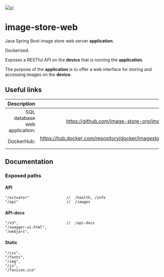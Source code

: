 [![ci](https://github.com/vartdalen/image-store-web/workflows/ci/badge.svg)](https://github.com/vartdalen/image-store-web/actions?workflow=ci)

# image-store-web
Java Spring Boot image store web server **application**.

Dockerized.

Exposes a RESTful API on the **device** that is running the **application**.

The purpose of the **application** is to offer a web interface for storing and accessing images on the **device**.

## Useful links

| Description | Link |
| ------:| -----------:|
| SQL database web application: | https://github.com/image-store-org/image-store-sql
| DockerHub: | https://hub.docker.com/repository/docker/imagestoreorg/image-store-web


## Documentation

### Exposed paths

#### API
```
"/actuator"					//  /health, /info
"/api"						//  /images
```

#### API-docs
```
"/v3",                      //  /api-docs
"/swagger-ui.html",
"/webjars",
```

#### Static
```
"/css",
"/fonts",
"/img",
"/js",
"/favicon.ico"        

